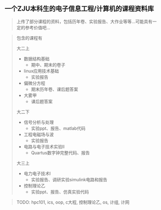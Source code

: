 ## 一个ZJU本科生的电子信息工程/计算机的课程资料库
> 上传了部分课程的资料，包括历年卷、实验报告、大作业等等...可能具有一定的参考价值吧...

> 包含的课程有
> 
> 大二上
> + 数据结构基础
>   + 期中、期末的卷子
> + linux应用技术基础
>   + 实验报告
> + 偏微分方程
>   + 期末历年卷、课后题答案
> + 大雾甲
>   + 课后题答案
> 
> 大二下
> + 信号分析与处理
>   + 实验ppt、报告、matlab代码
> + 工程电磁场与波
>   + 实验报告
> + 电路与电子技术实验II
>   + Quartus数字钟完整代码、报告
> 
> 大三上
> + 电力电子技术I
>   + 实验报告、调研实验simulink电路和报告
> + 控制理论乙
>   + 实验ppt、报告、仿真实验代码

> TODO:
> hpc101, ics, oop, c大程, 控制理论乙, os, 计组, 计网
